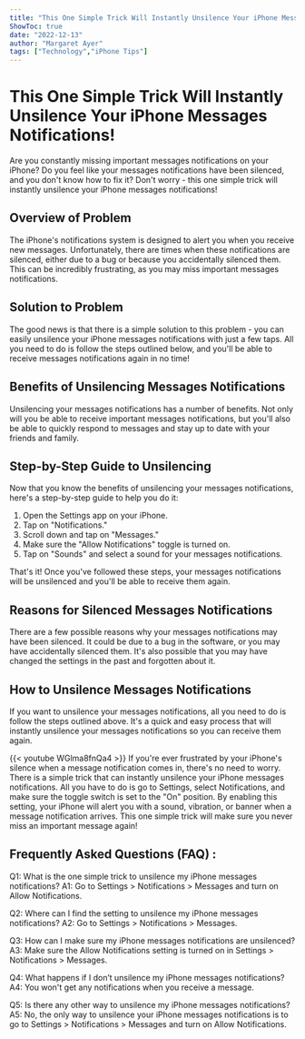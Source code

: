 ```yaml
---
title: "This One Simple Trick Will Instantly Unsilence Your iPhone Messages Notifications!"
ShowToc: true 
date: "2022-12-13"
author: "Margaret Ayer" 
tags: ["Technology","iPhone Tips"]
---
```

# This One Simple Trick Will Instantly Unsilence Your iPhone Messages Notifications!

Are you constantly missing important messages notifications on your iPhone? Do you feel like your messages notifications have been silenced, and you don't know how to fix it? Don't worry - this one simple trick will instantly unsilence your iPhone messages notifications!

## Overview of Problem

The iPhone's notifications system is designed to alert you when you receive new messages. Unfortunately, there are times when these notifications are silenced, either due to a bug or because you accidentally silenced them. This can be incredibly frustrating, as you may miss important messages notifications.

## Solution to Problem

The good news is that there is a simple solution to this problem - you can easily unsilence your iPhone messages notifications with just a few taps. All you need to do is follow the steps outlined below, and you'll be able to receive messages notifications again in no time!

## Benefits of Unsilencing Messages Notifications

Unsilencing your messages notifications has a number of benefits. Not only will you be able to receive important messages notifications, but you'll also be able to quickly respond to messages and stay up to date with your friends and family.

## Step-by-Step Guide to Unsilencing

Now that you know the benefits of unsilencing your messages notifications, here's a step-by-step guide to help you do it:

1. Open the Settings app on your iPhone.
2. Tap on "Notifications."
3. Scroll down and tap on "Messages."
4. Make sure the "Allow Notifications" toggle is turned on.
5. Tap on "Sounds" and select a sound for your messages notifications.

That's it! Once you've followed these steps, your messages notifications will be unsilenced and you'll be able to receive them again.

## Reasons for Silenced Messages Notifications

There are a few possible reasons why your messages notifications may have been silenced. It could be due to a bug in the software, or you may have accidentally silenced them. It's also possible that you may have changed the settings in the past and forgotten about it.

## How to Unsilence Messages Notifications

If you want to unsilence your messages notifications, all you need to do is follow the steps outlined above. It's a quick and easy process that will instantly unsilence your messages notifications so you can receive them again.

{{< youtube WGlma8fnQa4 >}} 
If you're ever frustrated by your iPhone's silence when a message notification comes in, there's no need to worry. There is a simple trick that can instantly unsilence your iPhone messages notifications. All you have to do is go to Settings, select Notifications, and make sure the toggle switch is set to the "On" position. By enabling this setting, your iPhone will alert you with a sound, vibration, or banner when a message notification arrives. This one simple trick will make sure you never miss an important message again!

## Frequently Asked Questions (FAQ) :
Q1: What is the one simple trick to unsilence my iPhone messages notifications?
A1: Go to Settings > Notifications > Messages and turn on Allow Notifications.

Q2: Where can I find the setting to unsilence my iPhone messages notifications?
A2: Go to Settings > Notifications > Messages.

Q3: How can I make sure my iPhone messages notifications are unsilenced?
A3: Make sure the Allow Notifications setting is turned on in Settings > Notifications > Messages.

Q4: What happens if I don’t unsilence my iPhone messages notifications?
A4: You won't get any notifications when you receive a message.

Q5: Is there any other way to unsilence my iPhone messages notifications?
A5: No, the only way to unsilence your iPhone messages notifications is to go to Settings > Notifications > Messages and turn on Allow Notifications.



